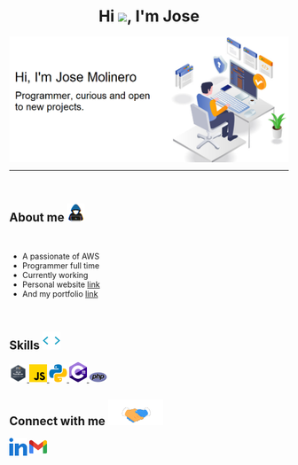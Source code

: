 <h1 align="center">Hi <img src = "https://raw.githubusercontent.com/MartinHeinz/MartinHeinz/master/wave.gif" width = 30px>, I'm Jose</h1>

<img src="https://github.com/JoseMolinero/JoseMolinero/blob/master/cabecera.PNG" align="center" alt="josemolinero header image">

-------------------
&emsp;

<h2> About me <img src = "https://github.com/JoseMolinero/JoseMolinero/blob/master/aboutme.gif" width = 32px> </h2>

<br>

- A passionate of AWS
- Programmer full time
- Currently working
- Personal website [link](https://josemolinero.com)
- And my portfolio [link](https://portfolio.josemolinero.com)

<br>

<h2> Skills <img src = "https://github.com/JoseMolinero/JoseMolinero/blob/master/skills.webp" width = 32px> </h2>
<a href="https://github.com/JoseMolinero" > <img width ='32px' src ='https://github.com/JoseMolinero/JoseMolinero/blob/master/aws.png'> </a>
<a href="https://github.com/JoseMolinero" > <img width ='32px' src ='https://github.com/JoseMolinero/JoseMolinero/blob/master/javascript.svg'> </a>
<a href= "https://github.com/JoseMolinero" > <img width ='32px' src ='https://github.com/JoseMolinero/JoseMolinero/blob/master/python.svg'> </a>
<a href= "https://github.com/JoseMolinero" > <img width ='32px' src ='https://github.com/JoseMolinero/JoseMolinero/blob/master/c.png'> </a>
<a href= "https://github.com/JoseMolinero" > <img width ='32px' src ='https://github.com/JoseMolinero/JoseMolinero/blob/master/php.png'> </a>


<h2> Connect with me <img src='https://github.com/JoseMolinero/JoseMolinero/blob/master/contact.gif' width="100px"> </h2>
<a href = 'https://www.linkedin.com/in/jose-molinero-moles/'> <img width = '32px' align= 'center' src="https://github.com/JoseMolinero/JoseMolinero/blob/master/in.svg"/></a> 
<a href = 'mailto:pepemolineromoles98@gmail.com'> <img width = '32px' align= 'center' src="https://github.com/JoseMolinero/JoseMolinero/blob/master/gmail.png"/></a>

  
&emsp;

